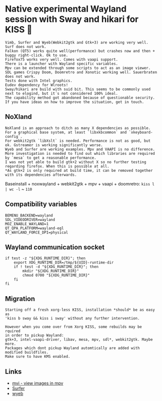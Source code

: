 # Native experimental Wayland session with Sway and hikari for KISS 🌿
```
Vimb, Surfer and Wyeb(Webkit2gtk and Gtk+3) are working very well.
Surf does not work.
Falkon (QT5) works quite well(performance) but crashes now and then + buggy right-click. Ok to use.
Firefox75 works very well. Comes with vaapi support.
There is a launcher with Wayland specific variables.
Mpv can be extended through some scripts to act as an image viewer.
SDL games Crispy Doom, Doomretro and Xonotic working well. Sauerbraten does not work.
Tests done with Intel graphics.
Eudev dependency for Wlroots!
Sway/hikari are build with suid bit. This seems to be commonly used next to elogind, but it´s not considered 100% ideal.  
The capability method got abandoned because of questionable security.
If you have ideas on how to improve the situation, get in touch. 
```

## NoXland
```
NoXland is an approach to ditch as many X dependencies as possible.  
For a graphical base system, at least `libxkbcommon` and `xkeyboard-config`.  
For webkit2gtk `libXslt` is needed. Performance is not as good, but ok. Gstreamer is working significantly worse.  
Wyeb and Surfer are working examples. Mpv and VAAPI is no difference.  
More investigation is needed to find out which libraries are required by `mesa` to get a reasonable performance.  
I was not yet able to build gtk+2 without X so no further testing regarding firefox. When this is possible at all.  
*As gtk+2 is only required at build time, it can be removed together with its dependencies afterwards.
```
Baseinstall + noxwayland + webkit2gtk + mpv + vaapi + doomretro: `kiss l | wc -l` ~ `110`
 
## Compatibility variables
```
BEMENU_BACKEND=wayland
SDL_VIDEODRIVER=wayland
MOZ_ENABLE_WAYLAND=1
QT_QPA_PLATFORM=wayland-egl
QT_WAYLAND_FORCE_DPI=physical
```

## Wayland communication socket
```
if test -z "${XDG_RUNTIME_DIR}"; then
    export XDG_RUNTIME_DIR=/tmp/${UID}-runtime-dir
    if ! test -d "${XDG_RUNTIME_DIR}"; then
        mkdir "${XDG_RUNTIME_DIR}"
        chmod 0700 "${XDG_RUNTIME_DIR}"
    fi
fi
```

## Migration
```
Starting off a fresh xorg-less KISS, installation *should* be as easy as
'kiss b sway && kiss i sway' without any further intervention.

However when you come over from Xorg KISS, some rebuilds may be rquired
in order to pickup Wayland:
gtk+3, intel-vaapi-driver, libav, mesa, mpv, sdl*, webkit2gtk. Maybe more.
Packages which dont pickup Wayland automtically are added with modified buildfiles.
Make sure to have KMS enabled.
```

## Links
- [mvi - view images in mpv](https://github.com/occivink/mpv-image-viewer)  
- [Surfer](https://github.com/nihilowy/surfer) 
- [wyeb](https://github.com/jun7/wyeb)  

